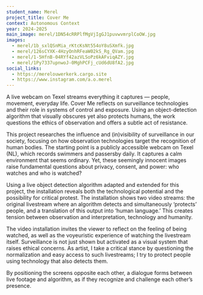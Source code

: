 ```yaml
---
student_name: Merel
project_title: Cover Me
context: Autonomous Context
year: 2024-2025
main_image: merel/1DN54cRRPlfMgVjIgGJ1puvwvmrplCoOW.jpg
images:
  - merel/1b_sxlQSnMia_rKtcKsNt554oY8uSXmfk.jpg
  - merel/126sCYXK-4HzyOnhRFeaW02kS_Rg_QVam.jpg
  - merel/1-5HfnB-04RYf42azVLSoPz6kAFviqAZY.jpg
  - merel/1Py7337upnwoJ-0MghPCFj_cUd6dU8fA2.jpg
social_links:
  - https://merelouwerkerk.cargo.site
  - https://www.instagram.com/a.o.merel
---
```

A live webcam on Texel streams everything it captures — people, movement, everyday life. Cover Me reflects on surveillance technologies and their role in systems of control and exposure. Using an object-detection algorithm that visually obscures yet also protects humans, the work questions the ethics of observation and offers a subtle act of resistance.

This project researches the influence and (in)visibility of surveillance in our society, focusing on how observation technologies target the recognition of human bodies. The starting point is a publicly accessible webcam on Texel (NL), which records swimmers and passersby daily. It captures a calm environment that seems ordinary. Yet, these seemingly innocent images raise fundamental questions about privacy, consent, and power: who watches and who is watched?

Using a live object detection algorithm adapted and extended for this project, the installation reveals both the technological potential and the possibility for critical protest. The installation shows two video streams: the original livestream where an algorithm detects and simultaneously ‘protects’ people, and a translation of this output into ‘human language.’ This creates tension between observation and interpretation, technology and humanity.

The video installation invites the viewer to reflect on the feeling of being watched, as well as the voyeuristic experience of watching the livestream itself. Surveillance is not just shown but activated as a visual system that raises ethical concerns. As artist, I take a critical stance by questioning the normalization and easy access to such livestreams; I try to protect people using technology that also detects them.

By positioning the screens opposite each other, a dialogue forms between live footage and algorithm, as if they recognize and challenge each other’s presence.
